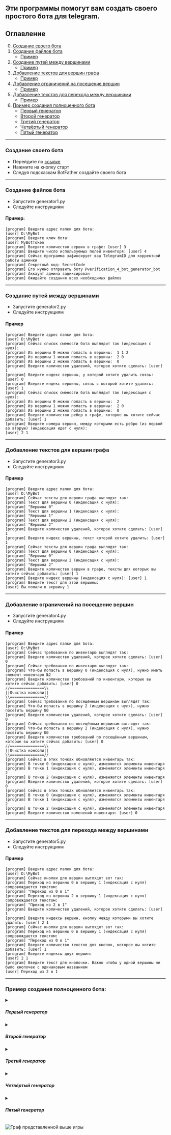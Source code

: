 ## Эти программы помогут вам создать своего простого бота для telegram.
## Оглавление
0. [Создание своего бота](#создание-своего-бота)
1. [Создание файлов бота](#создание-файлов-бота)
	- [Пример](#пример)
2. [Создание путей между вершинами](#создание-путей-между-вершинами)
	- [Пример](#пример-1)
3. [Добавление текстов для вершин графа](#добавление-текстов-для-вершин-графа)
	- [Пример](#пример-2)
4. [Добавление ограничений на посещение вершин](#добавление-ограничений-на-посещение-вершин)
	- [Пример](#пример-3)
5. [Добавление текстов для перехода между вершинами](#добавление-текстов-для-перехода-между-вершинами)
	- [Пример](#пример-4)
6. [Пример создания полноценного бота](#пример-создания-полноценного-бота)
	- [Первый генератор](#первый-генератор)
	- [Второй генератор](#второй-генератор)
	- [Третий генератор](#третий-генератор)
	- [Четвёртый генератор](#четвёртый-генератор)
	- [Пятый генератор](#пятый-генератор)
___
### Создание своего бота
- Перейдите по [ссылке](https://telegram.me/BotFather)
- Нажмите на кнопку старт
- Следуя подсказкам BotFather создайте своего бота 
___
### Создание файлов бота
- Запустите generator1.py
- Следуйте инструкциям
#### Пример:
```
[program] Введите адрес папки для бота:
[user] D:\MyBot
[program] Введите ключ бота:
[user] MyBotToken
[program] Введите количество вершин в графе: [user] 3
[program] Введите число используемых полей инвенторя: [user] 4
[program] Сейчас программа зафиксирует ваш TelegramID для корректной работы админки
[program] Секретный код: SecretCode
[program] Его нужно отправить боту @verification_4_bot_generator_bot
[program] Аккаунт админа зафиксирован
[program] Ожидайте создания всех необходимых файлов
```
___
### Создание путей между вершинами
- Запустите generator2.py
- Следуйте инструкциям
#### Пример
```
[program] Введите адрес папки для бота:
[user] D:\MyBot
[program] Сейчас список смежости бота выглядит так (индексация с нуля):
[program] Из вершины 0 можно попасть в вершины:  1 1 2
[program] Из вершины 1 можно попасть в вершины:  2 0
[program] Из вершины 2 можно попасть в вершины:  0
[program] Введите количество удалений, которое хотите сделать: [user] 1
[program] Введите индекс вершины, у которой хотите удалить связь: [user] 0
[program] Введите индекс вершины, связь с которой хотите удалить: [user] 1
[program] Сейчас список смежости бота выглядит так (индексация с нуля):
[program] Из вершины 0 можно попасть в вершины:  2
[program] Из вершины 1 можно попасть в вершины:  2 0
[program] Из вершины 2 можно попасть в вершины:  0
[program] Введите количество ребер в графе, которое вы хотите сейчас добавить: [user] 1
[program] Введите номера вершин, между которыми есть ребро (из первой во вторую) (индексация идет с нуля): 
[user] 2 1
```
___
### Добавление текстов для вершин графа
- Запустите generator3.py
- Следуйте инструкциям
#### Пример
```
[program] Введите адрес папки для бота:
[user] D:\MyBot
[program] Сейчас тексты для вершин графа выглядят так:
[program] Текст для вершины 0 (индексация с нуля): 
[program] "Вершина 0"
[program] Текст для вершины 1 (индексация с нуля): 
[program] "Вершина 1"
[program] Текст для вершины 2 (индексация с нуля): 
[program] "Вершина 2"
[program] Введите количество удалений, которое хотите сделать: [user] 1
[program] Введите индекс вершины, текст которой хотите удалить: [user] 1
[program] Сейчас тексты для вершин графа выглядят так:
[program] Текст для вершины 0 (индексация с нуля): 
[program] "Вершина 0"
[program] Текст для вершины 2 (индексация с нуля): 
[program] "Вершина 2"
[program] Введите количество вершин в графе, тексты для которых вы хотите сейчас добавить: [user] 1
[program] Введите индекс вершины (индексация с нуля): [user] 1
[program] Введите текст для этой вершины:
[user] Вы попали в вершину 1
```
___
### Добавление ограничений на посещение вершин
- Запустите generator4.py
- Следуйте инструкциям
#### Пример
```
[program] Введите адрес папки для бота:
[user] D:\MyBot
[program] Сейчас требования по инвентарю выглядят так:
[program] Введите количество удалений, которое хотите сделать: [user] 0
[program] Сейчас требования по инвентарю выглядят так:
[program] Что-бы попасть в вершину 0 (индексация с нуля), нужно иметь элемент инвентаря №2
[program] Введите количество требований по инвентарю, которые вы хотите сейчас добавить: [user] 0
//===============\\
||Очистка консоли||
\\===============//
[program] Сейчас требования по посещённым вершинам выглядят так:
[program] Что-бы попасть в вершину 2 (индексация с нуля), нужно посетить вершину №0
[program] Введите количество удалений, которое хотите сделать: [user] 0
[program] Сейчас требования по посещённым вершинам выглядят так:
[program] Что-бы попасть в вершину 2 (индексация с нуля), нужно посетить вершину №0
[program] Введите количество требований по посещённым вершинам, которые вы хотите сейчас добавить: [user] 0
//===============\\
||Очистка консоли||
\\===============//
[program] Сейчас в этих точках обновляется инвентарь так:
[program] В точке 0 (индексация с нуля), изменяются элементы инвентаря 
[program] В точке 1 (индексация с нуля), изменяются элементы инвентаря  2
[program] В точке 2 (индексация с нуля), изменяются элементы инвентаря 
[program] Введите количество удалений, которое хотите сделать: [user] 0
[program] Сейчас в этих точках обновляется инвентарь так:
[program] В точке 0 (индексация с нуля), изменяются элементы инвентаря 
[program] В точке 1 (индексация с нуля), изменяются элементы инвентаря  2
[program] В точке 2 (индексация с нуля), изменяются элементы инвентаря 
[program] Введите количество изменений инвентаря: [user] 0
```
___
### Добавление текстов для перехода между вершинами
- Запустите generator5.py
- Следуйте инструкциям
#### Пример
```
[program] Введите адрес папки для бота:
[user] D:\MyBot
[program] Сейчас кнопки для вершин выглядят вот так:
[program] Переход из вершины 0 в вершину 1 (индексация с нуля) сопровождается текстом:
[program] "Переход из 0 в 1"
[program] Переход из вершины 2 в вершину 1 (индексация с нуля) сопровождается текстом:
[program] "Преход из 2 в 1"
[program] Введите количество удалений, которое хотите сделать: [user] 1
[program] Введите индексы вершин, кнопку между которыми вы хотите удалить: [user] 2 1
[program] Сейчас кнопки для вершин выглядят вот так:
[program] Переход из вершины 0 в вершину 1 (индексация с нуля) сопровождается текстом:
[program] "Переход из 0 в 1"
[program] Введите количество текстов для кнопок, которое вы хотите добавить: [user] 1
[program] Введите индексы двух вершин:
[user] 2 1
[program] Введите текст для кнопочки. Важно чтобы у одной вершины не было кнопочек с одинаковым названием
[user] Переход из 2 в 1
```
___

### Пример создания полноценного бота:
<details>
	<summary><h5>Первый генератор</h5></summary>
	
	[program] Введите адрес папки для бота: 
	[user] Папка для бота
	[program] Введите ключ бота:
	[user] Токен бота
	[program] Введите количество вершин в графе: 
	[user] 18
	[program] Введите число используемых полей инвентаря: 
	[user] 2
	[program] Сейчас программа зафиксирует ваш TelegramID для корректной работы админки
	[program] Секретный код: NJjDgEjfmxYgMImViRkVgMvNO
	[program] Его нужно отправить боту @verification_4_bot_generator_bot
	[program] Аккаунт админа зафиксирован
	[program] Ожидайте создания всех необходимых файлов
</details>

<details>
	<summary><h5>Второй генератор</h5></summary>
	
	[program] Введите адрес папки для бота:
	[user] Папка с ботом
	[program] Сейчас список смежости бота выглядит так (индексация с нуля):
	[program] Из вершины 0 можно попасть в вершины: 
	[program] Из вершины 1 можно попасть в вершины: 
	[program] Из вершины 2 можно попасть в вершины: 
	[program] Из вершины 3 можно попасть в вершины: 
	[program] Из вершины 4 можно попасть в вершины: 
	[program] Из вершины 5 можно попасть в вершины: 
	[program] Из вершины 6 можно попасть в вершины: 
	[program] Из вершины 7 можно попасть в вершины: 
	[program] Из вершины 8 можно попасть в вершины: 
	[program] Из вершины 9 можно попасть в вершины: 
	[program] Из вершины 10 можно попасть в вершины: 
	[program] Из вершины 11 можно попасть в вершины: 
	[program] Из вершины 12 можно попасть в вершины: 
	[program] Из вершины 13 можно попасть в вершины: 
	[program] Из вершины 14 можно попасть в вершины: 
	[program] Из вершины 15 можно попасть в вершины: 
	[program] Из вершины 16 можно попасть в вершины: 
	[program] Из вершины 17 можно попасть в вершины: 
	[program] Введите количество удалений, которое хотите сделать: 
	[user] 0
	[program] Сейчас список смежости бота выглядит так (индексация с нуля):
	[program] Из вершины 0 можно попасть в вершины: 
	[program] Из вершины 1 можно попасть в вершины: 
	[program] Из вершины 2 можно попасть в вершины: 
	[program] Из вершины 3 можно попасть в вершины: 
	[program] Из вершины 4 можно попасть в вершины: 
	[program] Из вершины 5 можно попасть в вершины: 
	[program] Из вершины 6 можно попасть в вершины: 
	[program] Из вершины 7 можно попасть в вершины: 
	[program] Из вершины 8 можно попасть в вершины: 
	[program] Из вершины 9 можно попасть в вершины: 
	[program] Из вершины 10 можно попасть в вершины: 
	[program] Из вершины 11 можно попасть в вершины: 
	[program] Из вершины 12 можно попасть в вершины: 
	[program] Из вершины 13 можно попасть в вершины: 
	[program] Из вершины 14 можно попасть в вершины: 
	[program] Из вершины 15 можно попасть в вершины: 
	[program] Из вершины 16 можно попасть в вершины: 
	[program] Из вершины 17 можно попасть в вершины: 
	[program] Введите количество ребер в графе, которое вы хотите сейчас добавить: 
	[user] 22
	[program] Введите номера вершин, между которыми есть ребро (из первой во вторую) (индексация идет с нуля): 
	[user] 0 1
	[program] Введите номера вершин, между которыми есть ребро (из первой во вторую) (индексация идет с нуля): 
	[user] 0 2
	[program] Введите номера вершин, между которыми есть ребро (из первой во вторую) (индексация идет с нуля): 
	[user] 0 3
	[program] Введите номера вершин, между которыми есть ребро (из первой во вторую) (индексация идет с нуля): 
	[user] 0 4
	[program] Введите номера вершин, между которыми есть ребро (из первой во вторую) (индексация идет с нуля): 
	[user] 1 6
	[program] Введите номера вершин, между которыми есть ребро (из первой во вторую) (индексация идет с нуля): 
	[user] 1 7
	[program] Введите номера вершин, между которыми есть ребро (из первой во вторую) (индексация идет с нуля): 
	[user] 2 8
	[program] Введите номера вершин, между которыми есть ребро (из первой во вторую) (индексация идет с нуля): 
	[user] 2 9
	[program] Введите номера вершин, между которыми есть ребро (из первой во вторую) (индексация идет с нуля): 
	[user] 3 10
	[program] Введите номера вершин, между которыми есть ребро (из первой во вторую) (индексация идет с нуля): 
	[user] 3 11
	[program] Введите номера вершин, между которыми есть ребро (из первой во вторую) (индексация идет с нуля): 
	[user] 4 5
	[program] Введите номера вершин, между которыми есть ребро (из первой во вторую) (индексация идет с нуля): 
	[user] 6 12
	[program] Введите номера вершин, между которыми есть ребро (из первой во вторую) (индексация идет с нуля): 
	[user] 7 16
	[program] Введите номера вершин, между которыми есть ребро (из первой во вторую) (индексация идет с нуля): 
	[user] 8 16
	[program] Введите номера вершин, между которыми есть ребро (из первой во вторую) (индексация идет с нуля): 
	[user] 9 13
	[program] Введите номера вершин, между которыми есть ребро (из первой во вторую) (индексация идет с нуля): 
	[user] 9 0
	[program] Введите номера вершин, между которыми есть ребро (из первой во вторую) (индексация идет с нуля): 
	[user] 10 0
	[program] Введите номера вершин, между которыми есть ребро (из первой во вторую) (индексация идет с нуля): 
	[user] 11 14
	[program] Введите номера вершин, между которыми есть ребро (из первой во вторую) (индексация идет с нуля): 
	[user] 11 15
	[program] Введите номера вершин, между которыми есть ребро (из первой во вторую) (индексация идет с нуля): 
	[user] 13 17
	[program] Введите номера вершин, между которыми есть ребро (из первой во вторую) (индексация идет с нуля): 
	[user] 14 0
	[program] Введите номера вершин, между которыми есть ребро (из первой во вторую) (индексация идет с нуля): 
	[user] 15 0
</details>

<details>
	<summary><h5>Третий генератор</h5></summary>
	
	[program] Введите адрес папки для бота:
	[user] Папка с ботом
	[program] Сейчас тексты для вершин графа выглядят так:
	[program] Введите количество удалений, которое хотите сделать: 
	[user] 0
	[program] Сейчас тексты для вершин графа выглядят так:
	[program] Введите количество вершин в графе, тексты для которых вы хотите сейчас добавить: 
	[user] 18
	[program] Введите индекс вершины (индексация с нуля): 
	[user] 0
	[program] Введите текст для этой вершины:
	[user] Вы в прихожей древнего замка.
	[program] Введите индекс вершины (индексация с нуля): 
	[user] 1
	[program] Введите текст для этой вершины:
	[user] Вы, пройдя по коридору видите призраков за углом.
	[program] Введите индекс вершины (индексация с нуля): 
	[user] 6
	[program] Введите текст для этой вершины:
	[user] С помощью священных писаний вы изгоняете призраков и изучив комнату, которую они охраняли, вы нашли несметные богатства.
	[program] Введите индекс вершины (индексация с нуля): 
	[user] 12
	[program] Введите текст для этой вершины:
	[user] Вы успешно забрали всё себе и очень разбогатели.
	[program] Введите индекс вершины (индексация с нуля): 
	[user] 7
	[program] Введите текст для этой вершины:
	[user] Вы случайно уронили фонарик и вас заметили.
	[program] Введите индекс вершины (индексация с нуля): 
	[user] 16
	[program] Введите текст для этой вершины:
	[user] Вы погибли, но память о вас будет вечна...
	[program] Введите индекс вершины (индексация с нуля): 
	[user] 2
	[program] Введите текст для этой вершины:
	[user] Вы вошли в тронный зал. Вы видите корону на подушке и кнопку на троне короля.
	[program] Введите индекс вершины (индексация с нуля): 
	[user] 8
	[program] Введите текст для этой вершины:
	[user] Вы взяли корону и тут произошёл мощный взрыв и весь замок обрушился.
	[program] Введите индекс вершины (индексация с нуля): 
	[user] 9
	[program] Введите текст для этой вершины:
	[user] На кнопке установлена стопорная чека, сорвать которую можно только каким-то ножом.
	[program] Введите индекс вершины (индексация с нуля): 
	[user] 13
	[program] Введите текст для этой вершины:
	[user] Нажав на кнопку вы слышите щелчок и видите, как пьедестал с короной поднимается.
	[program] Введите индекс вершины (индексация с нуля): 
	[user] 17
	[program] Введите текст для этой вершины:
	[user] Вы берёте корону себе и радостно уходите.
	[program] Введите индекс вершины (индексация с нуля): 
	[user] 3
	[program] Введите текст для этой вершины:
	[user] Зайдя в погреб вы видите непонятный рычаг и две двери.
	[program] Введите индекс вершины (индексация с нуля): 
	[user] 10
	[program] Введите текст для этой вершины:
	[user] Дёрнув рычаг вы внезапно слышите шум в прихожей.
	[program] Введите индекс вершины (индексация с нуля): 
	[user] 11
	[program] Введите текст для этой вершины:
	[user] Вы подошли к дверям. Первая украшена узорами с крестами, а вторая - с рыцарями.
	[program] Введите индекс вершины (индексация с нуля): 
	[user] 14
	[program] Введите текст для этой вершины:
	[user] Вы зашли и увидели небольшую библиотеку с золотым молитвенником в центре.
	[program] Введите индекс вершины (индексация с нуля): 
	[user] 15
	[program] Введите текст для этой вершины:
	[user] Вы зашли и увидели оружейную комнату. Вы решили, что небольшой нож вам может помочь в случае опасности в этом замке.
	[program] Введите индекс вершины (индексация с нуля): 
	[user] 4
	[program] Введите текст для этой вершины:
	[user] Зайдя в потайной проход вы видете несколько каменных гробов. Кажется это склеп.
	[program] Введите индекс вершины (индексация с нуля): 
	[user] 5
	[program] Введите текст для этой вершины:
	[user] Сообщив о своей находке археологам вы стали знаменитостью и получили премию.
</details>

<details>
	<summary><h5>Четвёртый генератор</h5></summary>
	
	[program] Введите адрес папки для бота:
	[user] Папка с ботом
	[program] Сейчас требования по инвентарю выглядят так:
	[program] Введите количество удалений, которое хотите сделать: 
	[user] 0
	[program] Сейчас требования по инвентарю выглядят так:
	[program] Введите количество требований по инвентарю, которые вы хотите сейчас добавить: 
	[user] 2
	[program] Введите индекс вершины (индексация с нуля): 6
	[program] Введите индекс вершины инвентаря (индексация с нуля): 0
	[program] Введите индекс вершины (индексация с нуля): 13
	[program] Введите индекс вершины инвентаря (индексация с нуля): 1
	//===============\\
	||Очистка консоли||
	\\===============//
	[program] Сейчас требования по посещённым вершинам выглядят так:
	[program] Введите количество удалений, которое хотите сделать: 
	[user] 0
	[program] Сейчас требования по посещённым вершинам выглядят так:
	[program] Введите количество требований по посещённым вершинам, которые вы хотите сейчас добавить: 
	[user] 1
	[program] Введите индекс вершины (индексация с нуля): 
	[user] 4
	[program] Введите индекс вершины, которую нужно посетить (индексация с нуля): 
	[user] 10
	//===============\\
	||Очистка консоли||
	\\===============//
	[program] Сейчас в этих точках обновляется инвентарь так:
	[program] В точке 0 (индексация с нуля), изменяются элементы инвентаря 
	[program] В точке 1 (индексация с нуля), изменяются элементы инвентаря 
	[program] В точке 2 (индексация с нуля), изменяются элементы инвентаря 
	[program] В точке 3 (индексация с нуля), изменяются элементы инвентаря 
	[program] В точке 4 (индексация с нуля), изменяются элементы инвентаря 
	[program] В точке 5 (индексация с нуля), изменяются элементы инвентаря 
	[program] В точке 6 (индексация с нуля), изменяются элементы инвентаря 
	[program] В точке 7 (индексация с нуля), изменяются элементы инвентаря 
	[program] В точке 8 (индексация с нуля), изменяются элементы инвентаря 
	[program] В точке 9 (индексация с нуля), изменяются элементы инвентаря 
	[program] В точке 10 (индексация с нуля), изменяются элементы инвентаря 
	[program] В точке 11 (индексация с нуля), изменяются элементы инвентаря 
	[program] В точке 12 (индексация с нуля), изменяются элементы инвентаря 
	[program] В точке 13 (индексация с нуля), изменяются элементы инвентаря 
	[program] В точке 14 (индексация с нуля), изменяются элементы инвентаря 
	[program] В точке 15 (индексация с нуля), изменяются элементы инвентаря 
	[program] В точке 16 (индексация с нуля), изменяются элементы инвентаря 
	[program] В точке 17 (индексация с нуля), изменяются элементы инвентаря 
	[program] Введите количество удалений, которое хотите сделать: 
	[user] 0
	[program] Сейчас в этих точках обновляется инвентарь так:
	[program] В точке 0 (индексация с нуля), изменяются элементы инвентаря 
	[program] В точке 1 (индексация с нуля), изменяются элементы инвентаря 
	[program] В точке 2 (индексация с нуля), изменяются элементы инвентаря 
	[program] В точке 3 (индексация с нуля), изменяются элементы инвентаря 
	[program] В точке 4 (индексация с нуля), изменяются элементы инвентаря 
	[program] В точке 5 (индексация с нуля), изменяются элементы инвентаря 
	[program] В точке 6 (индексация с нуля), изменяются элементы инвентаря 
	[program] В точке 7 (индексация с нуля), изменяются элементы инвентаря 
	[program] В точке 8 (индексация с нуля), изменяются элементы инвентаря 
	[program] В точке 9 (индексация с нуля), изменяются элементы инвентаря 
	[program] В точке 10 (индексация с нуля), изменяются элементы инвентаря 
	[program] В точке 11 (индексация с нуля), изменяются элементы инвентаря 
	[program] В точке 12 (индексация с нуля), изменяются элементы инвентаря 
	[program] В точке 13 (индексация с нуля), изменяются элементы инвентаря 
	[program] В точке 14 (индексация с нуля), изменяются элементы инвентаря 
	[program] В точке 15 (индексация с нуля), изменяются элементы инвентаря 
	[program] В точке 16 (индексация с нуля), изменяются элементы инвентаря 
	[program] В точке 17 (индексация с нуля), изменяются элементы инвентаря 
	[program] Введите количество изменений инвентаря: 
	[user] 2
	[program] Введите индекс вершины, в которой меняется инвентарь (индексация с нуля): 
	[user] 14
	[program] Введите индекс вершины инвентаря (индексация с нуля): 
	[user] 0
	[program] Введите индекс вершины, в которой меняется инвентарь (индексация с нуля): 
	[user] 15
	[program] Введите индекс вершины инвентаря (индексация с нуля): 
	[user] 1
</details>

<details>
	<summary><h5>Пятый генератор</h5></summary>
	
	[program] Введите адрес папки для бота:
	[user] Папка с ботом
	[program] Сейчас кнопки для вершин выглядят вот так:
	[program] Введите количество удалений, которое хотите сделать: 
	[user] 0
	[program] Сейчас кнопки для вершин выглядят вот так:
	[program] Введите количество текстов для кнопок, которое вы хотите добавить: 
	[user] 22
	[program] Введите индексы двух вершин:
	[user] 0 1
	[program] Введите текст для кнопочки. Важно чтобы у одной вершины не было кнопочек с одинаковым названием
	[user] Пойти по коридору
	[program] Введите индексы двух вершин:
	[user] 1 6
	[program] Введите текст для кнопочки. Важно чтобы у одной вершины не было кнопочек с одинаковым названием
	[user] Изгнать призраков
	[program] Введите индексы двух вершин:
	[user] 6 12
	[program] Введите текст для кнопочки. Важно чтобы у одной вершины не было кнопочек с одинаковым названием
	[user] Далее
	[program] Введите индексы двух вершин:
	[user] 1 7
	[program] Введите текст для кнопочки. Важно чтобы у одной вершины не было кнопочек с одинаковым названием
	[user] Прокрасться
	[program] Введите индексы двух вершин:
	[user] 7 16
	[program] Введите текст для кнопочки. Важно чтобы у одной вершины не было кнопочек с одинаковым названием
	[user] Это конец
	[program] Введите индексы двух вершин:
	[user] 0 2
	[program] Введите текст для кнопочки. Важно чтобы у одной вершины не было кнопочек с одинаковым названием
	[user] Войти в тронный зал
	[program] Введите индексы двух вершин:
	[user] 2 8
	[program] Введите текст для кнопочки. Важно чтобы у одной вершины не было кнопочек с одинаковым названием
	[user] Взять корону
	[program] Введите индексы двух вершин:
	[user] 2 9
	[program] Введите текст для кнопочки. Важно чтобы у одной вершины не было кнопочек с одинаковым названием
	[user] Осмотреть загадочную кнопку
	[program] Введите индексы двух вершин:
	[user] 8 16
	[program] Введите текст для кнопочки. Важно чтобы у одной вершины не было кнопочек с одинаковым названием
	[user] Это конец
	[program] Введите индексы двух вершин:
	[user] 9 0
	[program] Введите текст для кнопочки. Важно чтобы у одной вершины не было кнопочек с одинаковым названием
	[user] Вернуться назад
	[program] Введите индексы двух вершин:
	[user] 9 13
	[program] Введите текст для кнопочки. Важно чтобы у одной вершины не было кнопочек с одинаковым названием
	[user] Снять чику и нажать на кнопку
	[program] Введите индексы двух вершин:
	[user] 13 17
	[program] Введите текст для кнопочки. Важно чтобы у одной вершины не было кнопочек с одинаковым названием
	[user] Забрать корону
	[program] Введите индексы двух вершин:
	[user] 0 3
	[program] Введите текст для кнопочки. Важно чтобы у одной вершины не было кнопочек с одинаковым названием
	[user] Зайти в погреб
	[program] Введите индексы двух вершин:
	[user] 3 10
	[program] Введите текст для кнопочки. Важно чтобы у одной вершины не было кнопочек с одинаковым названием
	[user] Дёрнуть рычаг
	[program] Введите индексы двух вершин:
	[user] 10 0
	[program] Введите текст для кнопочки. Важно чтобы у одной вершины не было кнопочек с одинаковым названием
	[user] Посмотреть, что случилось
	[program] Введите индексы двух вершин:
	[user] 3 11
	[program] Введите текст для кнопочки. Важно чтобы у одной вершины не было кнопочек с одинаковым названием
	[user] Осмотреть двери
	[program] Введите индексы двух вершин:
	[user] 11 14
	[program] Введите текст для кнопочки. Важно чтобы у одной вершины не было кнопочек с одинаковым названием
	[user] Войти в первую дверь
	[program] Введите индексы двух вершин:
	[user] 11 15
	[program] Введите текст для кнопочки. Важно чтобы у одной вершины не было кнопочек с одинаковым названием
	[user] Войти во вторую дверь
	[program] Введите индексы двух вершин:
	[user] 14 0
	[program] Введите текст для кнопочки. Важно чтобы у одной вершины не было кнопочек с одинаковым названием
	[user] Вернуться назад
	[program] Введите индексы двух вершин:
	[user] 15 0 
	[program] Введите текст для кнопочки. Важно чтобы у одной вершины не было кнопочек с одинаковым названием
	[user] Вернуться назад
	[program] Введите индексы двух вершин:
	[user] 0 4
	[program] Введите текст для кнопочки. Важно чтобы у одной вершины не было кнопочек с одинаковым названием
	[user] Зайти в потайной лаз
	[program] Введите индексы двух вершин:
	[user] 4 5
	[program] Введите текст для кнопочки. Важно чтобы у одной вершины не было кнопочек с одинаковым названием
	[user] Сообщить о находке
</details>

![Граф представленной выше игры](https://github.com/KirillVengerov76/bot_generator/raw/debugging/project_graf.png)
